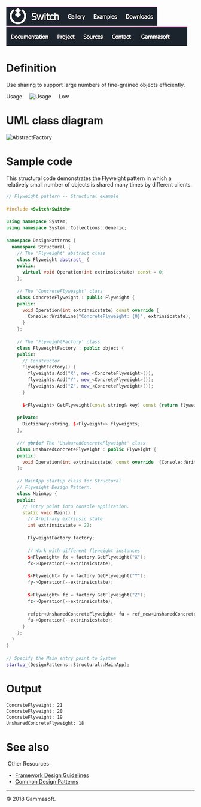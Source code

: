[![Switch](../docs/Pictures/Menu/Switch.png)](Home.md)[![Switch](../docs/Pictures/Menu/Gallery.png)](Gallery.md)[![Switch](../docs/Pictures/Menu/Examples.png)](Examples.md)[![Switch](../docs/Pictures/Menu/Downloads.png)](Downloads.md)[![Switch](../docs/Pictures/Menu/Documentation.png)](Documentation.md)[![Switch](../docs/Pictures/Menu/Project.png)](https://sourceforge.net/projects/switchpro)[![Switch](../docs/Pictures/Menu/Sources.png)](https://github.com/gammasoft71/switch)[![Switch](../docs/Pictures/Menu/Contact.png)](Contact.md)[![Switch](../docs/Pictures/Menu/Gammasoft.png)](https://gammasoft71.wixsite.com/gammasoft)

# Definition

Use sharing to support large numbers of fine-grained objects efficiently.

Usage     ![Usage](Pictures/Usage1.png)     Low

# UML class diagram

![AbstractFactory](Pictures/DesignPatterns/flyweight.gif)

# Sample code

This structural code demonstrates the Flyweight pattern in which a relatively small number of objects is shared many times by different clients.

```c++
// Flyweight pattern -- Structural example
 
#include <Switch/Switch>
 
using namespace System;
using namespace System::Collections::Generic;
 
namespace DesignPatterns {
  namespace Structural {
    // The 'Flyweight' abstract class
    class Flyweight abstract_ {
    public:
      virtual void Operation(int extrinsicstate) const = 0;
    };
    
    // The 'ConcreteFlyweight' class
    class ConcreteFlyweight : public Flyweight {
    public:
      void Operation(int extrinsicstate) const override {
        Console::WriteLine("ConcreteFlyweight: {0}", extrinsicstate);
      }
    };
    
    // The 'FlyweightFactory' class
    class FlyweightFactory : public object {
    public:
      // Constructor
      FlyweightFactory() {
        flyweights.Add("X", new_<ConcreteFlyweight>());
        flyweights.Add("Y", new_<ConcreteFlyweight>());
        flyweights.Add("Z", new_<ConcreteFlyweight>());
      }
      
      $<Flyweight> GetFlyweight(const string& key) const {return flyweights[key];}
 
    private:
      Dictionary<string, $<Flyweight>> flyweights;
    };
    
    /// @brief The 'UnsharedConcreteFlyweight' class
    class UnsharedConcreteFlyweight : public Flyweight {
    public:
      void Operation(int extrinsicstate) const override  {Console::WriteLine("UnsharedConcreteFlyweight: {0}", extrinsicstate);}
    };
    
    // MainApp startup class for Structural
    // Flyweight Design Pattern.
    class MainApp {
    public:
      // Entry point into console application.
      static void Main() {
        // Arbitrary extrinsic state
        int extrinsicstate = 22;
        
        FlyweightFactory factory;
        
        // Work with different flyweight instances
        $<Flyweight> fx = factory.GetFlyweight("X");
        fx->Operation(--extrinsicstate);
        
        $<Flyweight> fy = factory.GetFlyweight("Y");
        fy->Operation(--extrinsicstate);
        
        $<Flyweight> fz = factory.GetFlyweight("Z");
        fz->Operation(--extrinsicstate);
        
        refptr<UnsharedConcreteFlyweight> fu = ref_new<UnsharedConcreteFlyweight>();
        fu->Operation(--extrinsicstate);
      }
    };
  }
}
 
// Specify the Main entry point to System
startup_(DesignPatterns::Structural::MainApp);
```

# Output

```
ConcreteFlyweight: 21
ConcreteFlyweight: 20
ConcreteFlyweight: 19
UnsharedConcreteFlyweight: 18
```

# See also
​
Other Resources

* [Framework Design Guidelines](FrameworkDesignGuidelines.md)
* [Common Design Patterns](CommonDesignPatterns.md)

______________________________________________________________________________________________

© 2018 Gammasoft.
